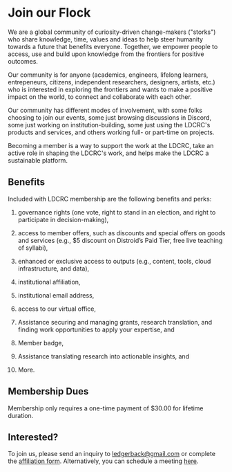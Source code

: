 # Join our Flock


We are a global community of curiosity-driven change-makers ("storks") who share knowledge, time, values and ideas to help steer humanity towards a future that benefits everyone. Together, we empower people to access, use and build upon knowledge from the frontiers for positive outcomes. 

Our community is for anyone (academics, engineers, lifelong learners, entrepeneurs, citizens, independent researchers, designers, artists, etc.) who is interested in exploring the frontiers and wants to make a positive impact on the world, to connect and collaborate with each other.



Our community has different modes of involvement, with some folks choosing to join our events, some just browsing discussions in Discord, some just working on institution-building, some just using the LDCRC's products and services, and others working full- or part-time on projects.


Becoming a member is a way to support the work at the LDCRC, take an active role in shaping the LDCRC's work, and helps make the LDCRC a sustainable platform.


## Benefits

Included with LDCRC membership are the following benefits and perks:

1.  governance rights (one vote, right to stand in an election, and right to participate in decision-making),
    
2.  access to member offers, such as discounts and special offers on goods and services (e.g., $5 discount on Distroid’s Paid Tier, free live teaching of syllabi),
    
3.  enhanced or exclusive access to outputs (e.g., content, tools, cloud infrastructure, and data),
    
4.  institutional affiliation, 
    
5.  institutional email address,

6. access to our virtual office,

7. Assistance securing and managing grants, research translation, and finding work opportunities to apply your expertise, and

8. Member badge, 

9. Assistance translating research into actionable insights, and

9. More.
    


## Membership Dues

Membership only requires a one-time payment of $30.00 for lifetime duration.


## Interested?

To join us, please send an inquiry to [ledgerback@gmail.com](mailto:ledgerback@gmail.com) or complete the [affiliation form](https://forms.gle/1Zkn2pp8Yj9tKNUz8). Alternatively, you can schedule a meeting [here](https://calendly.com/ledgerback).



